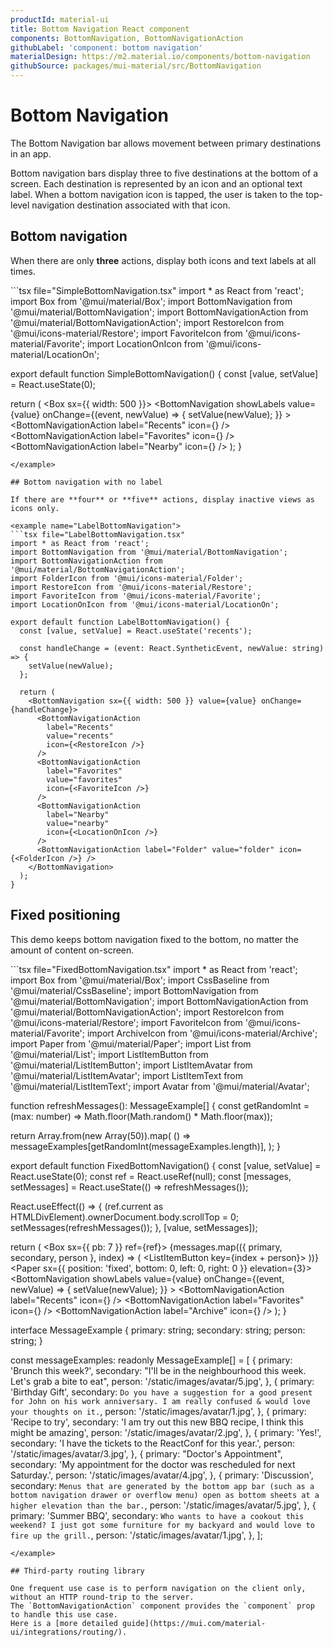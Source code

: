 ```yaml
---
productId: material-ui
title: Bottom Navigation React component
components: BottomNavigation, BottomNavigationAction
githubLabel: 'component: bottom navigation'
materialDesign: https://m2.material.io/components/bottom-navigation
githubSource: packages/mui-material/src/BottomNavigation
---
```


# Bottom Navigation

The Bottom Navigation bar allows movement between primary destinations in an app.

Bottom navigation bars display three to five destinations at the bottom of a screen. Each destination is represented by an icon and an optional text label. When a bottom navigation icon is tapped, the user is taken to the top-level navigation destination associated with that icon.

## Bottom navigation

When there are only **three** actions, display both icons and text labels at all times.

<example name="SimpleBottomNavigation">
```tsx file="SimpleBottomNavigation.tsx"
import * as React from 'react';
import Box from '@mui/material/Box';
import BottomNavigation from '@mui/material/BottomNavigation';
import BottomNavigationAction from '@mui/material/BottomNavigationAction';
import RestoreIcon from '@mui/icons-material/Restore';
import FavoriteIcon from '@mui/icons-material/Favorite';
import LocationOnIcon from '@mui/icons-material/LocationOn';

export default function SimpleBottomNavigation() {
  const [value, setValue] = React.useState(0);

  return (
    <Box sx={{ width: 500 }}>
      <BottomNavigation
        showLabels
        value={value}
        onChange={(event, newValue) => {
          setValue(newValue);
        }}
      >
        <BottomNavigationAction label="Recents" icon={<RestoreIcon />} />
        <BottomNavigationAction label="Favorites" icon={<FavoriteIcon />} />
        <BottomNavigationAction label="Nearby" icon={<LocationOnIcon />} />
      </BottomNavigation>
    </Box>
  );
}
```
</example>

## Bottom navigation with no label

If there are **four** or **five** actions, display inactive views as icons only.

<example name="LabelBottomNavigation">
```tsx file="LabelBottomNavigation.tsx"
import * as React from 'react';
import BottomNavigation from '@mui/material/BottomNavigation';
import BottomNavigationAction from '@mui/material/BottomNavigationAction';
import FolderIcon from '@mui/icons-material/Folder';
import RestoreIcon from '@mui/icons-material/Restore';
import FavoriteIcon from '@mui/icons-material/Favorite';
import LocationOnIcon from '@mui/icons-material/LocationOn';

export default function LabelBottomNavigation() {
  const [value, setValue] = React.useState('recents');

  const handleChange = (event: React.SyntheticEvent, newValue: string) => {
    setValue(newValue);
  };

  return (
    <BottomNavigation sx={{ width: 500 }} value={value} onChange={handleChange}>
      <BottomNavigationAction
        label="Recents"
        value="recents"
        icon={<RestoreIcon />}
      />
      <BottomNavigationAction
        label="Favorites"
        value="favorites"
        icon={<FavoriteIcon />}
      />
      <BottomNavigationAction
        label="Nearby"
        value="nearby"
        icon={<LocationOnIcon />}
      />
      <BottomNavigationAction label="Folder" value="folder" icon={<FolderIcon />} />
    </BottomNavigation>
  );
}
```
</example>

## Fixed positioning

This demo keeps bottom navigation fixed to the bottom, no matter the amount of content on-screen.

<example name="FixedBottomNavigation">
```tsx file="FixedBottomNavigation.tsx"
import * as React from 'react';
import Box from '@mui/material/Box';
import CssBaseline from '@mui/material/CssBaseline';
import BottomNavigation from '@mui/material/BottomNavigation';
import BottomNavigationAction from '@mui/material/BottomNavigationAction';
import RestoreIcon from '@mui/icons-material/Restore';
import FavoriteIcon from '@mui/icons-material/Favorite';
import ArchiveIcon from '@mui/icons-material/Archive';
import Paper from '@mui/material/Paper';
import List from '@mui/material/List';
import ListItemButton from '@mui/material/ListItemButton';
import ListItemAvatar from '@mui/material/ListItemAvatar';
import ListItemText from '@mui/material/ListItemText';
import Avatar from '@mui/material/Avatar';

function refreshMessages(): MessageExample[] {
  const getRandomInt = (max: number) => Math.floor(Math.random() * Math.floor(max));

  return Array.from(new Array(50)).map(
    () => messageExamples[getRandomInt(messageExamples.length)],
  );
}

export default function FixedBottomNavigation() {
  const [value, setValue] = React.useState(0);
  const ref = React.useRef<HTMLDivElement>(null);
  const [messages, setMessages] = React.useState(() => refreshMessages());

  React.useEffect(() => {
    (ref.current as HTMLDivElement).ownerDocument.body.scrollTop = 0;
    setMessages(refreshMessages());
  }, [value, setMessages]);

  return (
    <Box sx={{ pb: 7 }} ref={ref}>
      <CssBaseline />
      <List>
        {messages.map(({ primary, secondary, person }, index) => (
          <ListItemButton key={index + person}>
            <ListItemAvatar>
              <Avatar alt="Profile Picture" src={person} />
            </ListItemAvatar>
            <ListItemText primary={primary} secondary={secondary} />
          </ListItemButton>
        ))}
      </List>
      <Paper sx={{ position: 'fixed', bottom: 0, left: 0, right: 0 }} elevation={3}>
        <BottomNavigation
          showLabels
          value={value}
          onChange={(event, newValue) => {
            setValue(newValue);
          }}
        >
          <BottomNavigationAction label="Recents" icon={<RestoreIcon />} />
          <BottomNavigationAction label="Favorites" icon={<FavoriteIcon />} />
          <BottomNavigationAction label="Archive" icon={<ArchiveIcon />} />
        </BottomNavigation>
      </Paper>
    </Box>
  );
}

interface MessageExample {
  primary: string;
  secondary: string;
  person: string;
}

const messageExamples: readonly MessageExample[] = [
  {
    primary: 'Brunch this week?',
    secondary: "I'll be in the neighbourhood this week. Let's grab a bite to eat",
    person: '/static/images/avatar/5.jpg',
  },
  {
    primary: 'Birthday Gift',
    secondary: `Do you have a suggestion for a good present for John on his work
      anniversary. I am really confused & would love your thoughts on it.`,
    person: '/static/images/avatar/1.jpg',
  },
  {
    primary: 'Recipe to try',
    secondary: 'I am try out this new BBQ recipe, I think this might be amazing',
    person: '/static/images/avatar/2.jpg',
  },
  {
    primary: 'Yes!',
    secondary: 'I have the tickets to the ReactConf for this year.',
    person: '/static/images/avatar/3.jpg',
  },
  {
    primary: "Doctor's Appointment",
    secondary: 'My appointment for the doctor was rescheduled for next Saturday.',
    person: '/static/images/avatar/4.jpg',
  },
  {
    primary: 'Discussion',
    secondary: `Menus that are generated by the bottom app bar (such as a bottom
      navigation drawer or overflow menu) open as bottom sheets at a higher elevation
      than the bar.`,
    person: '/static/images/avatar/5.jpg',
  },
  {
    primary: 'Summer BBQ',
    secondary: `Who wants to have a cookout this weekend? I just got some furniture
      for my backyard and would love to fire up the grill.`,
    person: '/static/images/avatar/1.jpg',
  },
];
```
</example>

## Third-party routing library

One frequent use case is to perform navigation on the client only, without an HTTP round-trip to the server.
The `BottomNavigationAction` component provides the `component` prop to handle this use case.
Here is a [more detailed guide](https://mui.com/material-ui/integrations/routing/).